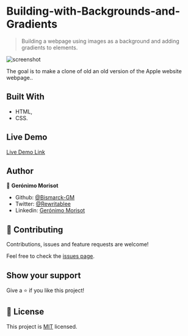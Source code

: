 # Building-with-Backgrounds-and-Gradients

> Building a webpage using images as a background and adding gradients to elements.

![screenshot]()

The goal is to make a clone of old an old version of the Apple website webpage..

## Built With

- HTML,
- CSS.

## Live Demo

[Live Demo Link]()

## Author

👤 **Gerónimo Morisot**

- Github: [@Bismarck-GM](https://github.com/Bismarck-GM)
- Twitter: [@Rewritablee](https://twitter.com/Rewritablee)
- Linkedin: [Gerónimo Morisot](https://linkedin.com/in/geronimomorisot)

## 🤝 Contributing

Contributions, issues and feature requests are welcome!

Feel free to check the [issues page](issues/).

## Show your support

Give a ⭐️ if you like this project!

## 📝 License

This project is [MIT](lic.url) licensed.
